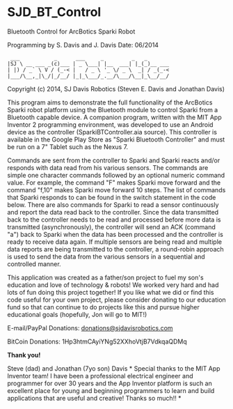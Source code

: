 SJD_BT_Control
==============

Bluetooth Control for ArcBotics Sparki Robot

Programming by S. Davis and J. Davis
Date: 06/2014
```
 ___           _      ___     _         _   _       
|SJ \ __ ___ _(c)___ | _ \___| |__  ___| |_(_)__ ___
| |) / _` \ V / (_-< |   / _ \ '_ \/ _ \  _| / _(_-<
|___/\__,_|\_/|_/__/ |_|_\___/_.__/\___/\__|_\__/__/
```
Copyright (c) 2014, SJ Davis Robotics (Steven E. Davis and Jonathan Davis)

This program aims to demonstrate the full functionality of the ArcBotics Sparki robot
platform using the Bluetooth module to control Sparki from a Bluetooth capable device.
A companion program, written with the MIT App Inventor 2 programming environment, was
developed to use an Android device as the controller (SparkiBTController.aia source).
This controller is available in the Google Play Store as "Sparki Bluetooth Controller"
and must be run on a 7" Tablet such as the Nexus 7.

Commands are sent from the controller to Sparki and Sparki reacts and/or responds with
data read from his various sensors.  The commands are simple one character commands
followed by an optional numeric command value.  For example, the command "F" makes
Sparki move forward and the command "f,10" makes Sparki move forward 10 steps.  The list 
of commands that Sparki responds to can be found in the switch statement in the code
below.  There are also commands for Sparki to read a sensor continuously and report the 
data read back to the controller.  Since the data transmitted back to the controller 
needs to be read and processed before more data is transmitted (asynchronously), the 
controller will send an ACK (command "a") back to Sparki when the data has been processed 
and the controller is ready to receive data again.  If multiple sensors are being read 
and multiple data reports are being transmitted to the controller, a round-robin approach 
is used to send the data from the various sensors in a sequential and controlled manner.           
                
This application was created as a father/son project to fuel my son's education and love 
of technology & robots!  We worked very hard and had lots of fun doing this project
together!  If you like what we did or find this code useful for your own project, please 
consider donating to our education fund so that can continue to do projects like this and 
pursue higher educational goals (hopefully, Jon will go to MIT!)

E-mail/PayPal Donations: donations@sjdavisrobotics.com

BitCoin Donations: 1Hp3htmCAyiYNg52XXhoVtjB7VdkqaQDMq

**Thank you!**

Steve (dad) and Jonathan (7yo son) Davis
* 
Special thanks to the MIT App Inventor team!  I have been a professional electrical 
engineer and programmer for over 30 years and the App Inventor platform is such an 
excellent place for young and beginning programmers to learn and build applications that
are useful and creative!  Thanks so much!! 
*
